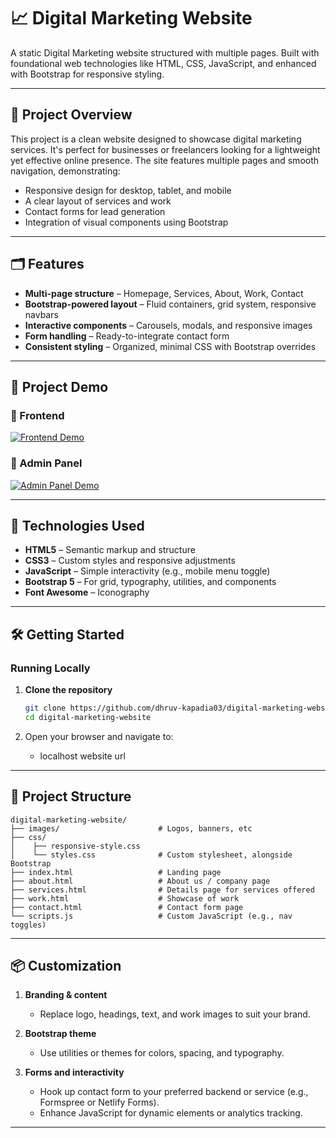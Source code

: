 # 📈 Digital Marketing Website

A static Digital Marketing website structured with multiple pages. Built with foundational web technologies like HTML, CSS, JavaScript, and enhanced with Bootstrap for responsive styling.

---

## 🚀 Project Overview

This project is a clean website designed to showcase digital marketing services. It's perfect for businesses or freelancers looking for a lightweight yet effective online presence. The site features multiple pages and smooth navigation, demonstrating:

- Responsive design for desktop, tablet, and mobile  
- A clear layout of services and work  
- Contact forms for lead generation  
- Integration of visual components using Bootstrap  

---

## 🗂️ Features

- **Multi-page structure** – Homepage, Services, About, Work, Contact  
- **Bootstrap-powered layout** – Fluid containers, grid system, responsive navbars  
- **Interactive components** – Carousels, modals, and responsive images  
- **Form handling** – Ready-to-integrate contact form  
- **Consistent styling** – Organized, minimal CSS with Bootstrap overrides  

---

## 🎥 Project Demo

### 🔹 Frontend
[![Frontend Demo](https://img.icons8.com/clouds/100/000000/video-playlist.png)](https://res.cloudinary.com/drm14e8mg/video/upload/v1752845861/Frontend_ce9wpa.mp4)

### 🔹 Admin Panel
[![Admin Panel Demo](https://img.icons8.com/clouds/100/000000/video-playlist.png)](https://res.cloudinary.com/drm14e8mg/video/upload/v1752846246/Admin_Panel_xj81zw.mp4)

---

## 🧰 Technologies Used

- **HTML5** – Semantic markup and structure  
- **CSS3** – Custom styles and responsive adjustments  
- **JavaScript** – Simple interactivity (e.g., mobile menu toggle)  
- **Bootstrap 5** – For grid, typography, utilities, and components  
- **Font Awesome** – Iconography  

---

## 🛠️ Getting Started

### Running Locally

1. **Clone the repository**

   ```bash
   git clone https://github.com/dhruv-kapadia03/digital-marketing-website.git
   cd digital-marketing-website
   ```

2. Open your browser and navigate to:
   - localhost website url

---

## 🧩 Project Structure

```
digital-marketing-website/
├── images/                      # Logos, banners, etc
├── css/
│    ├── responsive-style.css          
│    └── styles.css              # Custom stylesheet, alongside Bootstrap
├── index.html                   # Landing page
├── about.html                   # About us / company page
├── services.html                # Details page for services offered
├── work.html                    # Showcase of work
├── contact.html                 # Contact form page    
└── scripts.js                   # Custom JavaScript (e.g., nav toggles)
```

---

## 📦 Customization

1. **Branding & content**  
   - Replace logo, headings, text, and work images to suit your brand.

2. **Bootstrap theme**  
   - Use utilities or themes for colors, spacing, and typography.

3. **Forms and interactivity**  
   - Hook up contact form to your preferred backend or service (e.g., Formspree or Netlify Forms).  
   - Enhance JavaScript for dynamic elements or analytics tracking.

---
